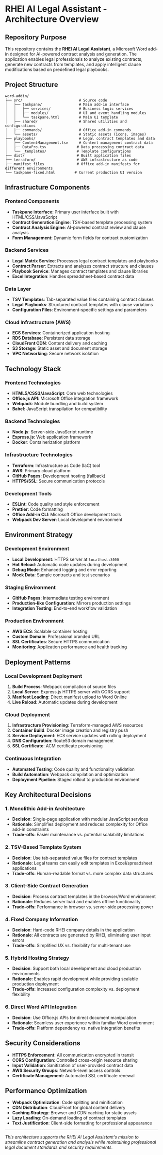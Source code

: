 # RHEI AI Legal Assistant - Architecture Overview

## Repository Purpose

This repository contains the **RHEI AI Legal Assistant**, a Microsoft Word add-in designed for AI-powered contract analysis and generation. The application enables legal professionals to analyze existing contracts, generate new contracts from templates, and apply intelligent clause modifications based on predefined legal playbooks.

## Project Structure

```
word-addin/
├── src/                          # Source code
│   ├── taskpane/                 # Main add-in interface
│   │   ├── services/             # Business logic services
│   │   ├── modules/              # UI and event handling modules
│   │   └── taskpane.html         # Main UI template
│   ├── shared/                   # Shared utilities and configurations
│   ├── commands/                 # Office add-in commands
│   └── assets/                   # Static assets (icons, images)
├── playbooks/                    # Legal contract templates and data
│   ├── ContentManagement.tsv     # Content management contract data
│   ├── DataPro.tsv              # Data processing contract data
│   └── _templates/              # Template configurations
├── dist/                        # Built application files
├── terraform/                   # AWS infrastructure as code
├── manifest files               # Office add-in manifests for different environments
└── taskpane-fixed.html         # Current production UI version
```

## Infrastructure Components

### Frontend Components
- **Taskpane Interface**: Primary user interface built with HTML/CSS/JavaScript
- **Contract Generation Engine**: TSV-based template processing system
- **Contract Analysis Engine**: AI-powered contract review and clause analysis
- **Form Management**: Dynamic form fields for contract customization

### Backend Services
- **Legal Matrix Service**: Processes legal contract templates and playbooks
- **Contract Parser**: Extracts and analyzes contract structure and clauses
- **Playbook Service**: Manages contract templates and clause libraries
- **Excel Integration**: Handles spreadsheet-based contract data

### Data Layer
- **TSV Templates**: Tab-separated value files containing contract clauses
- **Legal Playbooks**: Structured contract templates with clause variations
- **Configuration Files**: Environment-specific settings and parameters

### Cloud Infrastructure (AWS)
- **ECS Services**: Containerized application hosting
- **RDS Database**: Persistent data storage
- **CloudFront CDN**: Content delivery and caching
- **S3 Storage**: Static asset and document storage
- **VPC Networking**: Secure network isolation

## Technology Stack

### Frontend Technologies
- **HTML5/CSS3/JavaScript**: Core web technologies
- **Office.js API**: Microsoft Office integration framework
- **Webpack**: Module bundling and build system
- **Babel**: JavaScript transpilation for compatibility

### Backend Technologies
- **Node.js**: Server-side JavaScript runtime
- **Express.js**: Web application framework
- **Docker**: Containerization platform

### Infrastructure Technologies
- **Terraform**: Infrastructure as Code (IaC) tool
- **AWS**: Primary cloud platform
- **GitHub Pages**: Development hosting (fallback)
- **HTTPS/SSL**: Secure communication protocols

### Development Tools
- **ESLint**: Code quality and style enforcement
- **Prettier**: Code formatting
- **Office Add-in CLI**: Microsoft Office development tools
- **Webpack Dev Server**: Local development environment

## Environment Strategy

### Development Environment
- **Local Development**: HTTPS server at `localhost:3000`
- **Hot Reload**: Automatic code updates during development
- **Debug Mode**: Enhanced logging and error reporting
- **Mock Data**: Sample contracts and test scenarios

### Staging Environment
- **GitHub Pages**: Intermediate testing environment
- **Production-like Configuration**: Mirrors production settings
- **Integration Testing**: End-to-end workflow validation

### Production Environment
- **AWS ECS**: Scalable container hosting
- **Custom Domain**: Professional branded URL
- **SSL Certificates**: Secure HTTPS communication
- **Monitoring**: Application performance and health tracking

## Deployment Patterns

### Local Development Deployment
1. **Build Process**: Webpack compilation of source files
2. **Local Server**: Express.js HTTPS server with CORS support
3. **Manifest Loading**: Direct manifest upload to Word Online
4. **Live Reload**: Automatic updates during development

### Cloud Deployment
1. **Infrastructure Provisioning**: Terraform-managed AWS resources
2. **Container Build**: Docker image creation and registry push
3. **Service Deployment**: ECS service updates with rolling deployment
4. **DNS Configuration**: Route53 domain management
5. **SSL Certificate**: ACM certificate provisioning

### Continuous Integration
- **Automated Testing**: Code quality and functionality validation
- **Build Automation**: Webpack compilation and optimization
- **Deployment Pipeline**: Staged rollout to production environment

## Key Architectural Decisions

### 1. **Monolithic Add-in Architecture**
- **Decision**: Single-page application with modular JavaScript services
- **Rationale**: Simplifies deployment and reduces complexity for Office add-in constraints
- **Trade-offs**: Easier maintenance vs. potential scalability limitations

### 2. **TSV-Based Template System**
- **Decision**: Use tab-separated value files for contract templates
- **Rationale**: Legal teams can easily edit templates in Excel/spreadsheet applications
- **Trade-offs**: Human-readable format vs. more complex data structures

### 3. **Client-Side Contract Generation**
- **Decision**: Process contract templates in the browser/Word environment
- **Rationale**: Reduces server load and enables offline functionality
- **Trade-offs**: Performance in browser vs. server-side processing power

### 4. **Fixed Company Information**
- **Decision**: Hard-code RHEI company details in the application
- **Rationale**: All contracts are generated by RHEI, eliminating user input errors
- **Trade-offs**: Simplified UX vs. flexibility for multi-tenant use

### 5. **Hybrid Hosting Strategy**
- **Decision**: Support both local development and cloud production environments
- **Rationale**: Enables rapid development while providing scalable production deployment
- **Trade-offs**: Increased configuration complexity vs. deployment flexibility

### 6. **Direct Word API Integration**
- **Decision**: Use Office.js APIs for direct document manipulation
- **Rationale**: Seamless user experience within familiar Word environment
- **Trade-offs**: Platform dependency vs. native integration benefits

## Security Considerations

- **HTTPS Enforcement**: All communication encrypted in transit
- **CORS Configuration**: Controlled cross-origin resource sharing
- **Input Validation**: Sanitization of user-provided contract data
- **AWS Security Groups**: Network-level access controls
- **Certificate Management**: Automated SSL certificate renewal

## Performance Optimization

- **Webpack Optimization**: Code splitting and minification
- **CDN Distribution**: CloudFront for global content delivery
- **Caching Strategy**: Browser and CDN caching for static assets
- **Lazy Loading**: On-demand loading of contract templates
- **Text Justification**: Client-side formatting for professional appearance

---

*This architecture supports the RHEI AI Legal Assistant's mission to streamline contract generation and analysis while maintaining professional legal document standards and security requirements.*
